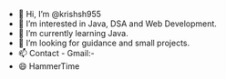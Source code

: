 - 👋 Hi, I’m @krishsh955
- 👀 I’m interested in Java, DSA and Web Development.
- 🌱 I’m currently learning Java.
- 💞️ I’m looking for guidance and small projects.
- 📫 Contact - Gmail:- 
- 😄 HammerTime


<!---
krishsh955/krishsh955 is a ✨ special ✨ repository because its `README.md` (this file) appears on your GitHub profile.
You can click the Preview link to take a look at your changes.
--->
